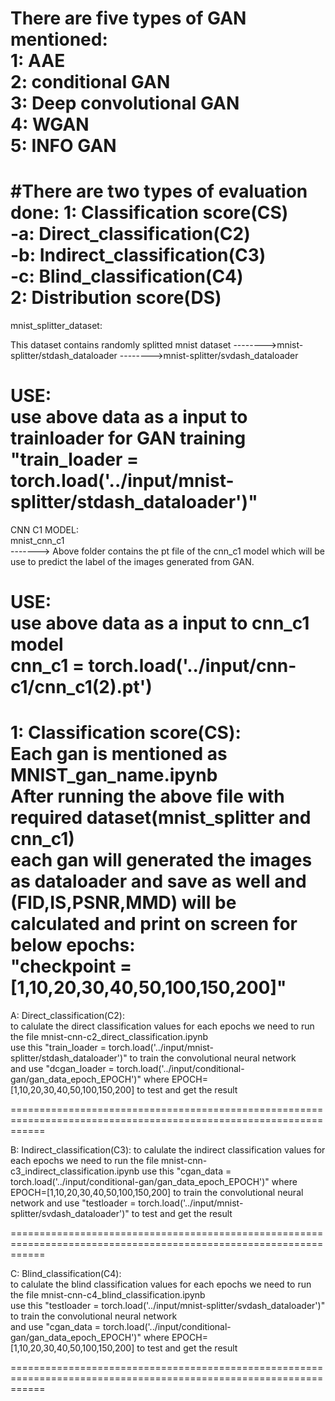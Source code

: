 There are five types of GAN mentioned: <br />
1: AAE <br />
2: conditional GAN <br />
3: Deep convolutional GAN <br />
4: WGAN <br />
5: INFO GAN <br />
===========================================================================================================
#There are two types of evaluation done:
1: Classification score(CS)<br />
	-a: Direct_classification(C2)<br />
	-b: Indirect_classification(C3)<br />
	-c: Blind_classification(C4)<br />
2: Distribution score(DS)<br />
============================================================================================================
mnist_splitter_dataset:

This dataset contains randomly splitted mnist dataset
-------->mnist-splitter/stdash_dataloader
-------->mnist-splitter/svdash_dataloader

USE:<br />
	use above data as a input to trainloader for GAN training<br />
	"train_loader = torch.load('../input/mnist-splitter/stdash_dataloader')"<br />
============================================================================================================
CNN C1 MODEL:<br />
mnist_cnn_c1<br />
-------> Above folder contains the pt file of the cnn_c1 model which will be use to predict the label of the images generated from GAN.

USE:<br />
	use above data as a input to cnn_c1 model<br />
	cnn_c1 = torch.load('../input/cnn-c1/cnn_c1(2).pt')<br />
============================================================================================================

1: Classification score(CS):<br />
Each gan is mentioned as MNIST_gan_name.ipynb<br />
After running the above file with required dataset(mnist_splitter and cnn_c1)<br />
each gan will generated the images as dataloader and save as well and (FID,IS,PSNR,MMD) will be calculated and print on screen for below epochs:<br />
"checkpoint = [1,10,20,30,40,50,100,150,200]"<br />
==================================================================================================================

A: Direct_classification(C2):<br />
to calulate the direct classification values for each epochs we need to run the file mnist-cnn-c2_direct_classification.ipynb<br />
use this "train_loader = torch.load('../input/mnist-splitter/stdash_dataloader')" to train the convolutional neural network<br />
and use "dcgan_loader = torch.load('../input/conditional-gan/gan_data_epoch_EPOCH')" where EPOCH=[1,10,20,30,40,50,100,150,200] to test and get the result<br />

==================================================================================================================

B: Indirect_classification(C3):
to calulate the indirect classification values for each epochs we need to run the file mnist-cnn-c3_indirect_classification.ipynb
use this "cgan_data = torch.load('../input/conditional-gan/gan_data_epoch_EPOCH')" where EPOCH=[1,10,20,30,40,50,100,150,200] to train the convolutional neural network
and use "testloader = torch.load('../input/mnist-splitter/svdash_dataloader')" to test and get the result

==================================================================================================================

C: Blind_classification(C4):<br />
to calulate the blind classification values for each epochs we need to run the file mnist-cnn-c4_blind_classification.ipynb<br />
use this "testloader = torch.load('../input/mnist-splitter/svdash_dataloader')" to train the convolutional neural network<br />
and use "cgan_data = torch.load('../input/conditional-gan/gan_data_epoch_EPOCH')" where EPOCH=[1,10,20,30,40,50,100,150,200]  to test and get the result

==================================================================================================================
